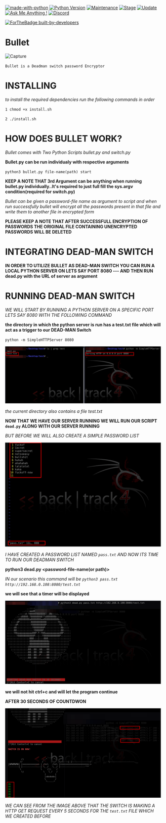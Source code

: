[![made-with-python](https://img.shields.io/badge/Made%20with-Python-1f425f.svg)](https://www.python.org/)
[![Python Version](https://img.shields.io/badge/python-3.6+-green)](https://www.python.org)
[![Maintenance](https://img.shields.io/badge/Maintained%3F-yes-green.svg)](https://github.com/SxNade)
[![Stage](https://img.shields.io/badge/Release-Stable-brightgreen.svg)](https://github.com/SxNade/Thor)
[![Update](https://img.shields.io/badge/updated-today-brightgreen)](https://github.com/SxNade/Thor/commits/main)
[![Ask Me Anything !](https://img.shields.io/badge/Ask%20me-anything-1abc9c.svg)](https://github.com/SxNade)
[![Discord](https://img.shields.io/discord/591914197219016707.svg?label=&logo=discord&logoColor=ffffff&color=7389D8&labelColor=6A7EC2)](https://github.com/SxNade)

[![ForTheBadge built-by-developers](http://ForTheBadge.com/images/badges/built-by-developers.svg)](https://github.com/SxNade)

# Bullet

![Capture](https://thumbs.gfycat.com/BriskScalyDodo-size_restricted.gif)

`Bullet is a Deadman switch password Encryptor`

# INSTALLING

*to install the required dependencies run the following commands in order*

`1 chmod +x install.sh`

`2 ./install.sh`

# HOW  DOES BULLET WORK?
*Bullet comes with Two Python Scripts bullet.py and switch.py*

**Bullet.py can be run individualy with respective arguments**

`python3 bullet.py file-name(path) start`

**KEEP A NOTE THAT 3rd Argument can be anything when running bullet.py individually..It's required to just full fill the sys.argv condition(required for switch.py)**

*Bullet can be given a password-file name as argument to script and when run successfully bullet will encrypt all the passwords present in that file and write them to another file  in encrypted form*

**PLEASE KEEP A NOTE THAT AFTER SUCCESSFULL ENCRYPTION OF PASSWORDS THE ORIGINAL FILE CONTAINING UNENCRYPTED PASSWORDS WILL BE DELETED**

# INTEGRATING DEAD-MAN SWITCH

**IN ORDER TO UTILIZE BULLET AS DEAD-MAN SWITCH YOU CAN RUN A LOCAL PYTHON SERVER ON LETS SAY PORT 8080 --- AND THEN RUN dead.py with the URL of server as argument**

# RUNNING DEAD-MAN SWITCH

*WE WILL START BY RUNNING A PYTHON SERVER ON A SPECIFIC PORT LETS SAY 8080 WITH THE FOLLOWING COMMAND*

**the directory in which the python server is run has a test.txt file which will act as a trigger to our DEAD-MAN Switch**


`python -m SimpleHTTPServer 8080`

![Capture](https://raw.githubusercontent.com/SxNade/Bullet/main/imgs/server.png)

*the current directory also contains a file test.txt*

**NOW THAT WE HAVE OUR SERVER RUNNING WE WILL RUN OUR SCRIPT `dead.py` ALONG WITH OUR SERVER RUNNING**

*BUT BEFORE WE WILL ALSO CREATE A SIMPLE PASSWORD LIST*

![Capture](https://raw.githubusercontent.com/SxNade/Bullet/main/imgs/pass_list.png)

*I HAVE CREATED A PASSWORD LIST NAMED `pass.txt` AND NOW ITS TIME TO RUN OUR DEADMAN SWITCH*


**python3 dead.py <password-file-name(or path)> <server-url>**
  
*IN our scenario this command will be `python3 pass.txt http://192.168.0.108:8080/test.txt`*

**we will see that a timer will be displayed**

![Capture](https://raw.githubusercontent.com/SxNade/Bullet/main/imgs/count.png)

**we will not hit ctrl+c and will let the program continue**

**AFTER 30 SECONDS OF COUNTDWON**

![Capture](https://raw.githubusercontent.com/SxNade/Bullet/main/imgs/requests.png)

*WE CAN SEE FROM THE IMAGE ABOVE THAT THE SWITCH IS MAKING A HTTP GET REQUEST EVERY 5 SECONDS FOR THE `test.txt` FILE WHICH WE CREATED BEFORE*
